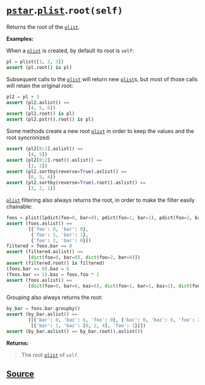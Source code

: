 # [`pstar`](./pstar.md).[`plist`](./pstar_plist.md).`root(self)`

Returns the root of the [`plist`](./pstar_plist.md).

**Examples:**

When a [`plist`](./pstar_plist.md) is created, by default its root is `self`:
```python
pl = plist([1, 2, 3])
assert (pl.root() is pl)
```

Subsequent calls to the [`plist`](./pstar_plist.md) will return new [`plist`](./pstar_plist.md)s, but most of those
calls will retain the original root:
```python
pl2 = pl + 3
assert (pl2.aslist() ==
        [4, 5, 6])
assert (pl2.root() is pl)
assert (pl2.pstr().root() is pl)
```

Some methods create a new root [`plist`](./pstar_plist.md) in order to keep the values and the root
syncronized:
```python
assert (pl2[0:2].aslist() ==
        [4, 5])
assert (pl2[0:2].root().aslist() ==
        [1, 2])
assert (pl2.sortby(reverse=True).aslist() ==
        [6, 5, 4])
assert (pl2.sortby(reverse=True).root().aslist() ==
        [3, 2, 1])
```

[`plist`](./pstar_plist.md) filtering also always returns the root, in order to make the filter easily chainable:
```python
foos = plist([pdict(foo=0, bar=0), pdict(foo=1, bar=1), pdict(foo=2, bar=0)])
assert (foos.aslist() ==
        [{'foo': 0, 'bar': 0},
         {'foo': 1, 'bar': 1},
         {'foo': 2, 'bar': 0}])
filtered = foos.bar == 0
assert (filtered.aslist() ==
        [dict(foo=0, bar=0), dict(foo=2, bar=0)])
assert (filtered.root() is filtered)
(foos.bar == 0).baz = 6
(foos.bar == 1).baz = foos.foo * 2
assert (foos.aslist() ==
        [dict(foo=0, bar=0, baz=6), dict(foo=1, bar=1, baz=2), dict(foo=2, bar=0, baz=6)])
```

Grouping also always returns the root:
```python
by_bar = foos.bar.groupby()
assert (by_bar.aslist() ==
        [[{'bar': 0, 'baz': 6, 'foo': 0}, {'bar': 0, 'baz': 6, 'foo': 2}],
         [{'bar': 1, 'baz': [0, 2, 4], 'foo': 1}]])
assert (by_bar.aslist() == by_bar.root().aslist())
```

**Returns:**

>    The root [`plist`](./pstar_plist.md) of `self`.



## [Source](../pstar/pstar.py#L3333-L3397)